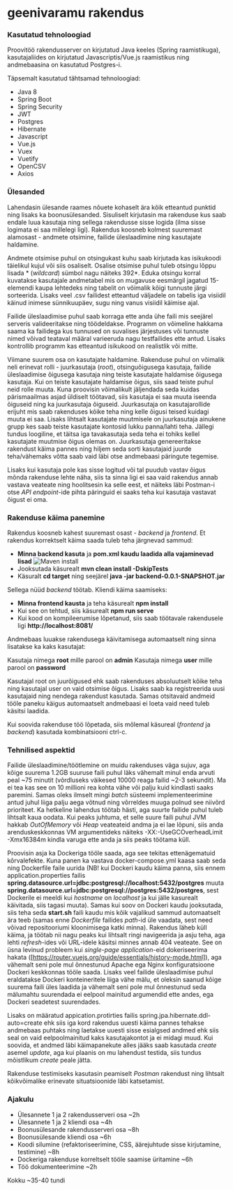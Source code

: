 # geenivaramu rakendus

### Kasutatud tehnoloogiad

Proovitöö rakendusserver on kirjutatud Java keeles (Spring raamistikuga), kasutajaliides on kirjutatud Javascriptis/Vue.js raamistikus ning andmebaasina on kasutatud Postgres-i.

Täpsemalt kasutatud tähtsamad tehnoloogiad:
- Java 8
- Spring Boot
- Spring Security
- JWT
- Postgres
- Hibernate
- Javascript
- Vue.js
- Vuex
- Vuetify
- OpenCSV
- Axios

### Ülesanded

Lahendasin ülesande raames nõuete kohaselt ära kõik etteantud punktid ning lisaks ka boonusülesanded. Sisuliselt kirjutasin ma rakenduse kus saab endale luua kasutaja ning sellega rakendusse sisse logida (ilma sisse logimata ei saa millelegi ligi). Rakendus koosneb kolmest suuremast alamosast - andmete otsimine, failide üleslaadimine ning kasutajate haldamine. 

Andmete otsimise puhul on otsingukast kuhu saab kirjutada kas isikukoodi täielikul kujul või siis osaliselt. Osalise otsimise puhul tuleb otsingu lõppu lisada * (*wildcard*) sümbol nagu näiteks 392*. Eduka otsingu korral kuvatakse kasutajale andmetabel mis on mugavuse eesmärgil jagatud 15-elemendi kaupa lehtedeks ning tabelit on võimalik kõigi tunnuste järgi sorteerida. Lisaks veel .csv failidest etteantud väljadele on tabelis iga visiidil käinud inimese sünnikuupäev, sugu ning vanus visiidil käimise ajal.

Failide üleslaadimise puhul saab korraga ette anda ühe faili mis seejärel serveris valideeritakse ning töödeldakse. Programm on võimeline hakkama saama ka failidega kus tunnused on suvalises järjestuses või tunnuste nimed võivad teataval määral varieeruda nagu testfailides ette antud. Lisaks kontrollib programm kas etteantud isikukood on realistlik või mitte. 

Viimane suurem osa on kasutajate haldamine. Rakenduse puhul on võimalik neli erinevat rolli - juurkasutaja (*root*), otsinguõigusega kasutaja, failide üleslaadimise õigusega kasutaja ning teiste kasutajate haldamise õigusega kasutaja. Kui on teiste kasutajate haldamise õigus, siis saad teiste puhul neid rolle muuta. Kuna proovisin võimalikult jäljendada seda kuidas pärismaailmas asjad üldiselt töötavad, siis kasutaja ei saa muuta iseenda õiguseid ning ka juurkasutaja õiguseid. Juurkasutaja on kasutajarollide erijuht mis saab rakenduses kõike teha ning kelle õigusi teised kuidagi muuta ei saa. Lisaks lihtsalt kasutajate muutmisele on juurkasutaja ainukene grupp kes saab teiste kasutajate kontosid lukku panna/lahti teha. Jällegi tundus loogiline, et täitsa iga tavakasutaja seda teha ei tohiks kellel kasutajate muutmise õigus olemas on. Juurkasutaja genereeritakse rakendust käima pannes ning hiljem seda sorti kasutajaid juurde teha/vähemaks võtta saab vaid läbi otse andmebaasi päringute tegemise.

Lisaks kui kasutaja pole kas sisse logitud või tal puudub vastav õigus mõnda rakenduse lehte näha, siis ta sinna ligi ei saa vaid rakendus annab vastava veateate ning hoolitsesin ka selle eest, et näiteks läbi Postman-i otse *API endpoint*-ide pihta päringuid ei saaks teha kui kasutaja vastavat õigust ei oma.

### Rakenduse käima panemine

Rakendus koosneb kahest suuremast osast - *backend* ja *frontend*. Et rakendus korrektselt käima saada tuleb teha järgnevad sammud:
- **Minna backend kasuta** ja **pom.xml kaudu laadida alla vajaminevad lisad**
 ![Maven install](https://i.imgur.com/U1yoDUT.png)
- Jooksutada käsurealt **mvn clean install -DskipTests**
- Käsuralt **cd target** ning seejärel **java -jar backend-0.0.1-SNAPSHOT.jar**

Sellega nüüd *backend* töötab. Kliendi käima saamiseks:
- **Minna frontend kausta** ja teha käsurealt **npm install**
- Kui see on tehtud, siis käsurealt **npm run serve**
- Kui kood on kompileerumise lõpetanud, siis saab töötavale rakendusele ligi **http://localhost:8081/**

Andmebaas luuakse rakendusega käivitamisega automaatselt ning sinna lisatakse ka kaks kasutajat:

Kasutaja nimega **root** mille parool on **admin**
Kasutaja nimega **user** mille parool on **password**

Kasutajal root on juurõigused ehk saab rakenduses absoluutselt kõike teha ning kasutajal user on vaid otsimise õigus. Lisaks saab ka registreerida uusi kasutajaid ning nendega rakendust kasutada. Samas otsitavaid andmeid tööle paneku käigus automaatselt andmebaasi ei loeta vaid need tuleb käsitsi laadida.

Kui soovida rakenduse töö lõpetada, siis mõlemal käsureal (*frontend* ja *backend*) kasutada kombinatsiooni ctrl-c. 

### Tehnilised aspektid

Failide üleslaadimine/töötlemine on muidu rakenduses väga sujuv, aga kõige suurema 1.2GB suuruse faili puhul läks vähemalt minul enda arvuti peal ~75 minutit (võrdluseks väikesed 10000 reaga failid ~2-3 sekundit). Ma ei tea kas see on 10 millioni rea kohta vähe või palju kuid kindlasti saaks paremini. Samas oleks ilmselt mingi *batch* süsteemi implementeerimine antud juhul liiga palju aega võtnud ning võrreldes muuga polnud see niivõrd prioriteet. Ka hetkeline lahendus töötab hästi, aga suurte failide puhul tuleb lihtsalt kaua oodata. Kui peaks juhtuma, et selle suure faili puhul JVM hakkab *OutOfMemory* või *Heap* veateateid andma ja ei lae lõpuni, siis anda arenduskeskkonnas VM argumentideks näiteks -XX:-UseGCOverheadLimit -Xmx16384m kindla varuga ette anda ja siis peaks töötama küll.

Proovisin asja ka Dockeriga tööle saada, aga see tekitas ettenägematuid kõrvalefekte. Kuna panen ka vastava docker-compose.yml kaasa saab seda ning Dockerfile faile uurida (NB! kui Dockeri kaudu käima panna, siis ennem application.properties failis **spring.datasource.url=jdbc:postgresql://localhost:5432/postgres** muuta **spring.datasource.url=jdbc:postgresql://postgres:5432/postgres**, sest Dockerile ei meeldi kui *hostname* on *localhost* ja kui jälle kasurealt käivitada, siis tagasi muuta). Samas kui soov on Dockeri kaudu jooksutada, siis teha seda **start.sh** faili kaudu mis kõik vajalikud sammud automaatselt ära teeb (samas enne *Dockerfile* failides *path*-id üle vaadata, sest need võivad repositooriumi kloonimisega katki minna). Rakendus läheb küll käima, ja töötab nii nagu peaks kui lihtsalt ringi navigeerida ja asju teha, aga lehti *refresh*-ides või URL-idele käsitsi minnes annab 404 veateate. See on üsna levinud probleem kui *single-page application*-eid dokeriseerima hakata ([https://router.vuejs.org/guide/essentials/history-mode.html]), aga vähemalt seni pole mul õnnestunud Apache ega Nginx konfiguratsioone Dockeri keskkonnas tööle saada. Lisaks veel failide üleslaadimise puhul eraldatakse Dockeri konteineritele liiga vähe mälu, et oleksin saanud kõige suurema faili üles laadida ja vähemalt seni pole mul õnnestunud seda mälumahtu suurendada ei eelpool mainitud argumendid ette andes, ega Dockeri seadetest suurendades.

Lisaks on määratud appication.protirties failis spring.jpa.hibernate.ddl-auto=create ehk siis iga kord rakendus uuesti käima pannes tehakse andmebaas puhtaks ning laetakse uuesti sisse esialgsed andmed ehk siis seal on vaid eelpoolmainitud kaks kasutajakontot ja ei midagi muud. Kui soovida, et andmed läbi käimapanekute alles jääks saab kasutada *create* asemel *update*, aga kui plaanis on mu lahendust testida, siis tundus mõistlikum *create* peale jätta.

Rakenduse testimiseks kasutasin peamiselt *Postman* rakendust ning lihtsalt kõikvõimalike erinevate situatsioonide läbi katsetamist.

### Ajakulu
- Ülesannete 1 ja 2 rakendusserveri osa ~2h
- Ülesannete 1 ja 2 kliendi osa ~4h
- Boonusülesande rakendusserveri osa ~8h
- Boonusülesande kliendi osa ~6h
- Koodi silumine (refaktoriseerimine, CSS, äärejuhtude sisse kirjutamine, testimine) ~8h
- Dockeriga rakenduse korreltselt tööle saamise üritamine ~6h
- Töö dokumenteerimine ~2h

Kokku ~35-40 tundi
